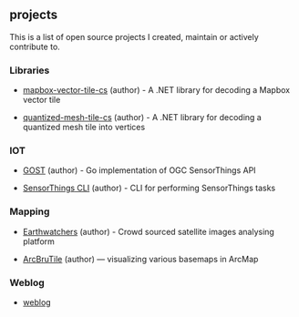 ## projects

This is a list of open source projects I created, maintain or actively contribute to.

### Libraries
- [mapbox-vector-tile-cs](https://github.com/bertt/mapbox-vector-tile-cs) (author) - A .NET library for decoding a Mapbox vector tile

- [quantized-mesh-tile-cs](https://github.com/bertt/quantized-mesh-tile-cs) (author) - A .NET library for decoding a quantized mesh tile into vertices

### IOT
- [GOST](https://github.com/geodan/gost) (author) - Go implementation of OGC SensorThings API

- [SensorThings CLI](https://github.com/geodan/sensorthings-cli) (author) - CLI for performing SensorThings tasks

### Mapping

- [Earthwatchers](https://github.com/Geodan/Earthwatchers) (author) - Crowd sourced satellite images analysing platform

- [ArcBruTile](https://github.com/arcbrutile/arcbrutile) (author) — visualizing various basemaps in ArcMap


### Weblog

- [weblog](http://bertt.wordpress.com)


